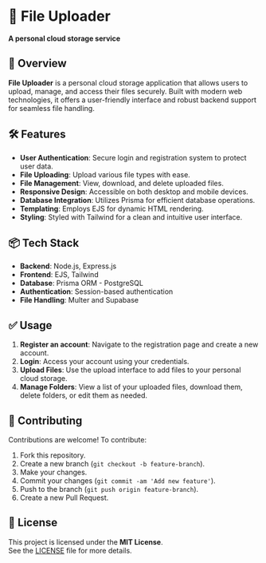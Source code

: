 # 📁 File Uploader

**A personal cloud storage service**

## 🚀 Overview

**File Uploader** is a personal cloud storage application that allows users to upload, manage, and access their files securely. Built with modern web technologies, it offers a user-friendly interface and robust backend support for seamless file handling.

## 🛠️ Features

- **User Authentication**: Secure login and registration system to protect user data.
- **File Uploading**: Upload various file types with ease.
- **File Management**: View, download, and delete uploaded files.
- **Responsive Design**: Accessible on both desktop and mobile devices.
- **Database Integration**: Utilizes Prisma for efficient database operations.
- **Templating**: Employs EJS for dynamic HTML rendering.
- **Styling**: Styled with Tailwind for a clean and intuitive user interface.

## 📦 Tech Stack

- **Backend**: Node.js, Express.js
- **Frontend**: EJS, Tailwind
- **Database**: Prisma ORM - PostgreSQL
- **Authentication**: Session-based authentication
- **File Handling**: Multer and Supabase

## ✅ Usage

1. **Register an account**: Navigate to the registration page and create a new account.
2. **Login**: Access your account using your credentials.
3. **Upload Files**: Use the upload interface to add files to your personal cloud storage.
4. **Manage Folders**: View a list of your uploaded files, download them, delete folders, or edit them as needed.

## 🤝 Contributing

Contributions are welcome! To contribute:

1. Fork this repository.
2. Create a new branch (`git checkout -b feature-branch`).
3. Make your changes.
4. Commit your changes (`git commit -am 'Add new feature'`).
5. Push to the branch (`git push origin feature-branch`).
6. Create a new Pull Request.

## 📄 License

This project is licensed under the **MIT License**.  
See the [LICENSE](LICENSE) file for more details.
